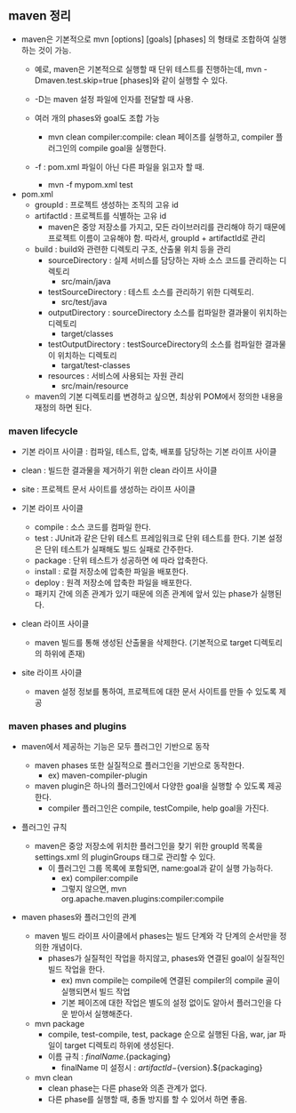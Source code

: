 ## maven 정리
* maven은 기본적으로 mvn [options] [goals] [phases] 의 형태로 조합하여 실행하는 것이 가능.
	* 예로, maven은 기본적으로 실행할 때 단위 테스트를 진행하는데, mvn -Dmaven.test.skip=true [phases]와 같이 실행할 수 있다.
	* -D는 maven 설정 파일에 인자를 전달할 때 사용.
	* 여러 개의 phases와 goal도 조합 가능
		* mvn clean compiler:compile: clean 페이즈를 실행하고, compiler 플러그인의 compile goal을 실행한다.

	* -f : pom.xml 파일이 아닌 다른 파일을 읽고자 할 때.
		* mvn -f mypom.xml test
* pom.xml
	* groupId : 프로젝트 생성하는 조직의 고유 id
	* artifactId : 프로젝트를 식별하는 고유 id
		* maven은 중앙 저장소를 가지고, 모든 라이브러리를 관리해야 하기 때문에 프로젝트 이름이 고유해야 함. 따라서, groupId + artifactId로 관리
	* build : build와 관련한 디렉토리 구조, 산출물 위치 등을 관리
		* sourceDirectory : 실제 서비스를 담당하는 자바 소스 코드를 관리하는 디렉토리 
			* src/main/java
		* testSourceDirectory : 테스트 소스를 관리하기 위한 디렉토리. 
			* src/test/java
		* outputDirectory : sourceDirectory 소스를 컴파일한 결과물이 위치하는 디렉토리
			* target/classes
		* testOutputDirectory : testSourceDirectory의 소스를 컴파일한 결과물이 위치하는 디렉토리
			* targat/test-classes
		* resources : 서비스에 사용되는 자원 관리 
			* src/main/resource
	* maven의 기본 디렉토리를 변경하고 싶으면, 최상위 POM에서 정의한 내용을  재정의 하면 된다. 
		

### maven lifecycle
* 기본 라이프 사이클 : 컴파일, 테스트, 압축, 배포를 담당하는 기본 라이프 사이클
* clean : 빌드한 결과물을 제거하기 위한 clean 라이프 사이클
* site : 프로젝트 문서 사이트를 생성하는 라이프 사이클

* 기본 라이프 사이클
	* compile : 소스 코드를 컴파일 한다.
	* test : JUnit과 같은 단위 테스트 프레임워크로 단위 테스트를 한다. 기본 설정은 단위 테스트가 실패해도 빌드 실패로 간주한다.
	* package : 단위 테스트가 성공하면 <packaging />에 따라 압축한다.
	* install : 로컬 저장소에 압축한 파일을 배포한다.
	* deploy : 원격 저장소에 압축한 파일을 배포한다.
	* 패키지 간에 의존 관계가 있기 때문에 의존 관계에 앞서 있는 phase가 실행된다. 


* clean 라이프 사이클
	* maven 빌드를 통해 생성된 산출물을 삭제한다. (기본적으로 target 디렉토리의 하위에 존재)

* site 라이프 사이클
	* maven 설정 정보를 통하여, 프로젝트에 대한 문서 사이트를 만들 수 있도록 제공


### maven phases and plugins
* maven에서 제공하는 기능은 모두 플러그인 기반으로 동작	
	* maven phases 또한 실질적으로 플러그인을 기반으로 동작한다.
		* ex) <artifactId>maven-compiler-plugin</artifactId> 
	* maven plugin은 하나의 플러그인에서 다양한 goal을 실행할 수 있도록 제공한다.
		* compiler 플러그인은 compile, testCompile, help goal을 가진다.
* 플러그인 규칙
	* maven은 중앙 저장소에 위치한 플러그인을 찾기 위한 groupId 목록을 settings.xml 의 pluginGroups 태그로 관리할 수 있다.
		* 이 플러그인 그룹 목록에 포함되면, name:goal과 같이 실행 가능하다.
			* ex) compiler:compile
			* 그렇지 않으면, mvn org.apache.maven.plugins:compiler:compile



* maven phases와 플러그인의 관계
	* maven 빌드 라이프 사이클에서 phases는 빌드 단계와 각 단계의 순서만을 정의한 개념이다.
		* phases가 실질적인 작업을 하지않고, phases와 연결된 goal이 실질적인 빌드 작업을 한다.
			* ex) mvn compile는 compile에 연결된 compiler의 compile 골이 실행되면서 빌드 작업
			* 기본 페이즈에 대한 작업은 별도의 설정 없이도 알아서 플러그인을 다운 받아서 실행해준다.
	* mvn package
		* compile, test-compile, test, package 순으로 실행된 다음, war, jar 파일이 target 디렉토리 하위에 생성된다.
		* 이름 규칙 : ${finalName}.${packaging}
			* finalName 미 설정시 : ${artifactId}-${version}.${packaging}
	* mvn clean
		* clean phase는 다른 phase와 의존 관계가 없다. 
		* 다른 phase를 실행할 때, 충돌 방지를 할 수 있어서 하면 좋음.
